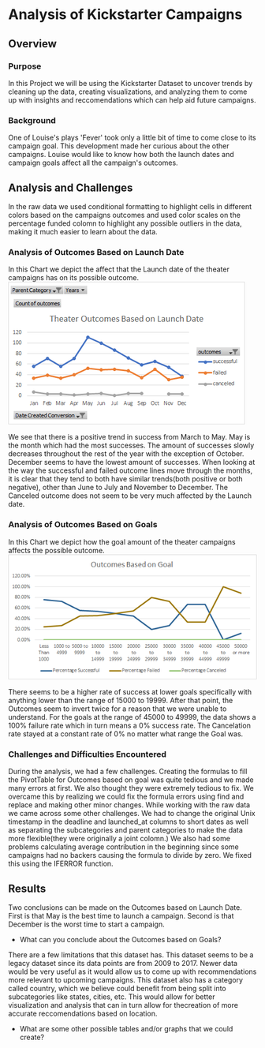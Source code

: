 # Analysis of Kickstarter Campaigns

## Overview

### Purpose
In this Project we will be using the Kickstarter Dataset to uncover trends by cleaning up the data, creating visualizations, and analyzing them to come up with insights and reccomendations which can help aid future campaigns.
### Background
One of Louise's plays 'Fever' took only a little bit of time to come close to its campaign goal. This development made her curious about the other campaigns. Louise would like to know how both the launch dates and campaign goals affect all the campaign's outcomes.

## Analysis and Challenges
In the raw data we used conditional formatting to highlight cells in different colors based on the campaigns outcomes and used color scales on the percentage funded colomn to highlight any possible outliers in the data, making it much easier to learn about the data.

### Analysis of Outcomes Based on Launch Date
In this Chart we depict the affect that the Launch date of the theater campaigns has on its possible outcome. 
![Theater_Outcomes_vs_Launch](resources/Theater_Outcomes_vs_Launch.png)

We see that there is a positive trend in success from March to May. May is the month which had the most successes. The amount of successes slowly decreases throughout the rest of the year with the exception of October. December seems to have the lowest amount of successes. When looking at the way the successful and failed outcome lines move through the months, it is clear that they tend to both have similar trends(both positive or both negative), other than June to July and November to December. The Canceled outcome does not seem to be very much affected by the Launch date.


### Analysis of Outcomes Based on Goals
In this Chart we depict how the goal amount of the theater campaigns affects the possible outcome.
![Outcomes_vs_Goals](resources/Outcomes_vs_Goals.png)

There seems to be a higher rate of success at lower goals specifically with anything lower than the range of 15000 to 19999. After that point, the Outcomes seem to invert twice for a reason that we were unable to understand. For the goals at the range of 45000 to 49999, the data shows a 100% failure rate which in turn means a 0% success rate. The Cancelation rate stayed at a constant rate of 0% no matter what range the Goal was.

### Challenges and Difficulties Encountered
During the analysis, we had a few challenges. Creating the formulas to fill the PivotTable for Outcomes based on goal was quite tedious and we made many errors at first. We also thought they were extremely tedious to fix. We overcame this by realizing we could fix the formula errors using find and replace and making other minor changes. While working with the raw data we came across some other challenges. We had to change the original Unix timestamp in the deadline and launched_at columns to short dates as well as separating the subcategories and parent categories to make the data more flexible(they were originally a joint colomn.) We also had some problems calculating average contribution in the beginning since some campaigns had no backers causing the formula to divide by zero. We fixed this using the IFERROR function. 

## Results

Two conclusions can be made on the Outcomes based on Launch Date. First is that May is the best time to launch a campaign. Second is that December is the worst time to start a campaign.

- What can you conclude about the Outcomes based on Goals?


There are a few limitations that this dataset has. This dataset seems to be a legacy dataset since its data points are from 2009 to 2017. Newer data would be very useful as it would allow us to come up with recommendations more relevant to upcoming campaigns. This dataset also has a category called country, which we believe could benefit from being split into  subcategories like states, cities, etc. This would allow for better visualization and analysis that can in turn allow for thecreation of more accurate reccomendations based on location.


- What are some other possible tables and/or graphs that we could create?
